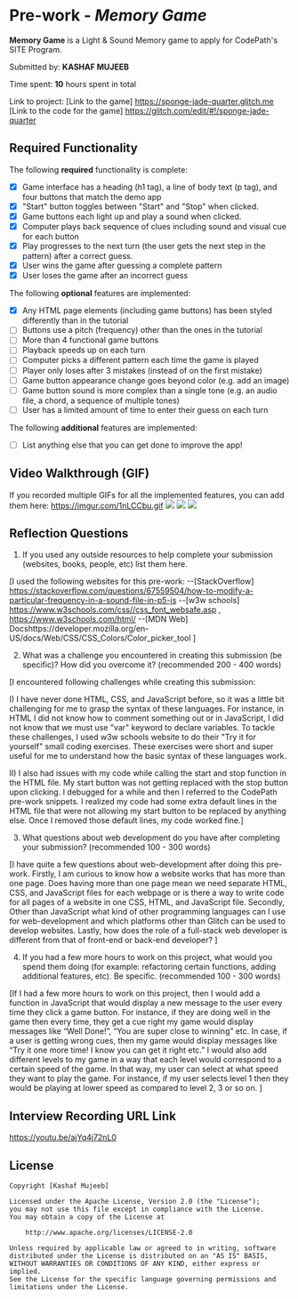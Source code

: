 # Pre-work - *Memory Game*

**Memory Game** is a Light & Sound Memory game to apply for CodePath's SITE Program. 

Submitted by: **KASHAF MUJEEB**

Time spent: **10** hours spent in total

Link to project: [Link to the game] https://sponge-jade-quarter.glitch.me
[Link to the code for the game] https://glitch.com/edit/#!/sponge-jade-quarter

## Required Functionality

The following **required** functionality is complete:

* [X] Game interface has a heading (h1 tag), a line of body text (p tag), and four buttons that match the demo app
* [X] "Start" button toggles between "Start" and "Stop" when clicked. 
* [X] Game buttons each light up and play a sound when clicked. 
* [X] Computer plays back sequence of clues including sound and visual cue for each button
* [X] Play progresses to the next turn (the user gets the next step in the pattern) after a correct guess. 
* [X] User wins the game after guessing a complete pattern
* [X] User loses the game after an incorrect guess

The following **optional** features are implemented:

* [X] Any HTML page elements (including game buttons) has been styled differently than in the tutorial
* [ ] Buttons use a pitch (frequency) other than the ones in the tutorial
* [ ] More than 4 functional game buttons
* [ ] Playback speeds up on each turn
* [ ] Computer picks a different pattern each time the game is played
* [ ] Player only loses after 3 mistakes (instead of on the first mistake)
* [ ] Game button appearance change goes beyond color (e.g. add an image)
* [ ] Game button sound is more complex than a single tone (e.g. an audio file, a chord, a sequence of multiple tones)
* [ ] User has a limited amount of time to enter their guess on each turn

The following **additional** features are implemented:

- [ ] List anything else that you can get done to improve the app!

## Video Walkthrough (GIF)

If you recorded multiple GIFs for all the implemented features, you can add them here:
https://imgur.com/1nLCCbu.gif
![](gif2-link-here)
![](gif3-link-here)
![](gif4-link-here)

## Reflection Questions
1. If you used any outside resources to help complete your submission (websites, books, people, etc) list them here. 

[I used the following websites for this pre-work:
--[StackOverflow] https://stackoverflow.com/questions/67559504/how-to-modify-a-particular-frequency-in-a-sound-file-in-p5-js
 --[w3w schools] https://www.w3schools.com/css//css_font_websafe.asp , https://www.w3schools.com/html/
 --[MDN Web] Docshttps://developer.mozilla.org/en-US/docs/Web/CSS/CSS_Colors/Color_picker_tool ]
 
2. What was a challenge you encountered in creating this submission (be specific)? How did you overcome it? (recommended 200 - 400 words) 

[I encountered following challenges while creating this submission: 

I) I have never done HTML, CSS, and JavaScript before, so it was a little bit challenging for me to grasp the syntax of these languages. For instance, in HTML I did not know how to comment something out or in JavaScript, I did not know that we must use "var" keyword to declare variables. To tackle these challenges, I used w3w schools website to do their "Try it for yourself" small coding exercises. These exercises were short and super useful for me to understand how the basic syntax of these languages work.  

II) I also had issues with my code while calling the start and stop function in the HTML file. My start button was not getting replaced with the stop button upon clicking. I debugged for a while and then I referred to the CodePath pre-work snippets. I realized my code had some extra default lines in the HTML file that were not allowing my start button to be replaced by anything else. Once I removed those default lines, my code worked fine.]

3. What questions about web development do you have after completing your submission? (recommended 100 - 300 words) 

[I have quite a few questions about web-development after doing this pre-work. Firstly, I am curious to know how a website works that has more than one page. Does having more than one page mean we need separate HTML, CSS, and JavaScript files for each webpage or is there a way to write code for all pages of a website in one CSS, HTML, and JavaScript file. Secondly, Other than JavaScript what kind of other programming languages can I use for web-development and which platforms other than Glitch can be used to develop websites. Lastly, how does the role of a full-stack web developer is different from that of front-end or back-end developer? ]

4. If you had a few more hours to work on this project, what would you spend them doing (for example: refactoring certain functions, adding additional features, etc). Be specific. (recommended 100 - 300 words) 

[If I had a few more hours to work on this project, then I would add a function in JavaScript that would display a new message to the user every time they click a game button. For instance, if they are doing well in the game then every time, they get a cue right my game would display messages like “Well Done!”, “You are super close to winning” etc. In case, if a user is getting wrong cues, then my game would display messages like “Try it one more time! I know you can get it right etc.” I would also add different levels to my game in a way that each level would correspond to a certain speed of the game. In that way, my user can select at what speed they want to play the game. For instance, if my user selects level 1 then they would be playing at lower speed as compared to level 2, 3 or so on.  ]



## Interview Recording URL Link

https://youtu.be/ajYq4j72nL0


## License

    Copyright [Kashaf Mujeeb]

    Licensed under the Apache License, Version 2.0 (the "License");
    you may not use this file except in compliance with the License.
    You may obtain a copy of the License at

        http://www.apache.org/licenses/LICENSE-2.0

    Unless required by applicable law or agreed to in writing, software
    distributed under the License is distributed on an "AS IS" BASIS,
    WITHOUT WARRANTIES OR CONDITIONS OF ANY KIND, either express or implied.
    See the License for the specific language governing permissions and
    limitations under the License.
